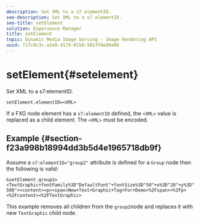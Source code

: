 ```yaml
---
description: Set XML to a s7 elementID.
seo-description: Set XML to a s7 elementID.
seo-title: setElement
solution: Experience Manager
title: setElement
topic: Dynamic Media Image Serving - Image Rendering API
uuid: 717c9c3c-a2e0-4179-8158-9913f4e09a96
---
```


# setElement{#setelement}

Set XML to a s7:elementID.

 `setElement.elementID=<XML>`

If a FXG node element has a `s7:elementID` defined, the `<XML>` value is replaced as a child element. The `<XML>` must be encoded.

## Example {#section-f23a998b18994dd3b5d4e1965718db9f}

Assume a `s7:elementID="group2"` attribute is defined for a `Group` node then the following is valid:

`&setElement.group2=<TextGraphic+fontFamily%3D"DefaultFont"+fontSize%3D"50"+x%3D"20"+y%3D"500"><content><p><span>New+Text+Graphic+Tag+For+Demo<%2Fspan><%2Fp><%2Fcontent><%2FTextGraphic>`

This example removes all children from the `group2`node and replaces it with new `TextGraphic` child node. 
